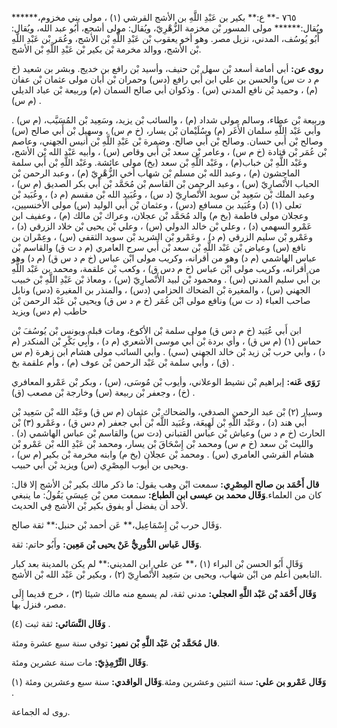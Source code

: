 ٧٦٥ -** ع:** بكير بن عَبْدِ اللَّهِ بن الأشج القرشي (١) ، مولى بني مخزوم،****** ويُقال:****** مولى المسور بْن مخزمة الزُّهْرِيّ، ويُقال: مولى أشجع، أَبُو عبد الله، ويُقال: أَبُو يُوسُف، المدني، نزيل مصر. وهو أخو يعقوب بْن عَبْدِ اللَّهِ بْن الأشج، وعُمَر بْن عَبْدِ اللَّهِ بْن الأشج، ووالد مخرمة بْن بكير بْن عَبْدِ اللَّهِ بْن الأشج.

**روى عن:** أبي أمامة أسعد بْن سهل بْن حنيف، وأسيد بْن رافع بن خديج. وبشر بن شعيد (خ م د ت س) والحسن بن علي ابن أَبي رافع (دس) وحمران بْن أبان مولى عثمان بْن عفان (م) ، وحميد بْن نافع المدني (س) . وذكوان أبي صالح السمان (م) وربيعة بْن عباد الديلي (م س) .

وربيعة بْن عطاء، وسالم مولى شداد (م) ، والسائب بْن يزيد، وسَعِيد بْن المُسَيَّب، (م س) . وأبي عَبْد اللَّهِ سلمان الأَغَر (م) وسُلَيْمان بْن يسار، (خ م س) ، وسهيل بْن أَبي صالح (س) وصالح بْن أَبي حسان. وصالح بْن أَبي صالح. وضمرة بْن عَبْدِ اللَّهِ بْن أنيس الجهني، وعاصم بْن عُمَر بْن قتادة (خ م س) ، وعامر بْن سعد بْن أَبي وقاص (س) ، وأبيه عَبْد الله بْن الأشج، وعَبْد اللَّهِ بْن خباب(م) ، وعَبْد اللَّهِ بْن سعد (بخ) مولى عائشة. وعَبْد اللَّهِ بْن أَبي سلمة الماجشون (م) ، وعبد الله بْن مسلم بْن شهاب أخي الزُّهْرِيّ (م) ، وعبد الرحمن بْن الحباب الأَنْصارِيّ (س) ، وعبد الرحمن بْن القاسم بْن مُحَمَّد بْن أَبي بكر الصديق (م س) ، وعبد الملك بْن سَعِيد بْن سويد الأَنْصارِيّ (د س) ، وعُبَيد الله بْن مقسم (م د) ، وعُبَيد بْن تعلى (١) (د) وعُبَيد بن مسافع (دس) ، وعثمان بْن أَبي الوليد (س) مولى الأخنسيين، وعجلان مولى فاطمة (بخ م) والد مُحَمَّد بْن عجلان، وعراك بْن مالك (م) ، وعفيف ابن عَمْرو السهمي (د) ، وعلي بْن خالد الدولي (س) ، وعلي بْن يحيى بْن خلاد الزرقي (د) ، وعَمْرو بْن سليم الزرقي (م د) ، وعَمْرو بْن الشريد بْن سويد الثقفي (س) ، وعِمْران بن نافع (س) وعياض بْن عَبْد اللَّهِ بْن سعد بْن أَبي سرح العامري (م د ت ق) والقاسم بْن عباس الهاشمي (م د) وهو من أقرانه، وكريب مولى ابْن عباس (خ م د س ق) (م د) وهو من أقرانه، وكريب مولى ابْن عباس (خ م دس ق) ، وكعب بْن علقمة، ومحمد بن عَبْد اللَّهِ بن أَبي سليم المدني (س) . ومحمود بْن لبيد الأَنْصارِيّ (س) ، ومعاذ بْن عَبْدِ اللَّهِ بْن خبيب الجهني (س) ، والمغيرة بْن الضحاك الحزامي (دس) ، والمنذر بن المغيرة (دس) ونابل صاحب العباء (د ت س) ونافع مولى ابْن عُمَر (خ م د س ق) ويحيى بْن عَبْد الرحمن بْن حاطب (م دس) ويزيد

ابن أَبي عُبَيد (خ م دس ق) مولى سلمة بْن الأكوع، ومات قبله.ويونس بْن يُوسُفَ بْن حماس (١) (م س ق) ، وأي بردة بْن أَبي موسى الأشعري (م د) ، وأَبِي بَكْرِ بْن المنكدر (م د) ، وأبي حرب بْن زيد بْن خالد الجهني (سي) . وأبي السائب مولى هشام ابن زهرة (م س ق) ، وأبي سلمة بْن عَبْد الرحمن بْن عوف (م) ، وأم علقمة بخ) .

**رَوَى عَنه:** إبراهيم بْن نشيط الوعلاني، وأيوب بْن مُوسَى، (س) ، وبكر بْن عَمْرو المعافري (خ) ، وجعفر بْن ربيعة (س) وخارجة بْن مصعب (ق) .

وسيار (٢) بْن عبد الرحمن الصدفي، والضحاك بْن عثمان (م س ق) وعَبْد الله بْن سَعِيد بْن أَبي هند (د) ، وعَبْد اللَّهِ بْن لَهِيعَة، وعُبَيد اللَّه بْن أَبي جعفر (م دس ق) ، وعَمْرو (٣) بْن الحارث (خ م د س) وعياش بْن عباس القتباني (دت س) والقاسم بْن عباس الهاشمي (د) . والليث بْن سعد (خ م س) ومحمد بْن إِسْحَاقَ بْن يسار، ومحمد بْن عَبْدِ الله بْن عَمْرو بْن هشام القرشي العامري (س) . ومحمد بْن عجلان (بخ م) وابنه مخرمة بْن بكير (م س) ، ويحيى بن أيوب المِصْرِي (س) ويزيد بْن أَبي حبيب.

**قال أَحْمَد بن صالح المِصْرِي:** سمعت ابْن وهب يقول: ما ذكر مالك بكير بْن الأشج إلا قال: كان من العلماء.**وَقَال محمد بن عيسى ابن الطباع:** سمعت معن بْن عِيسَى يَقُولُ: ما ينبغي لأحد أن يفضل أو يفوق بكير بْن الأشج فِي الحديث.

وَقَال حرب بْن إِسْمَاعِيل،** عَن أحمد بْن حنبل:** ثقة صالح.

**وَقَال عَباس الدُّورِيُّ عَنْ يحيى بْن مَعِين:** وأَبُو حاتم: ثقة.

وَقَال أَبُو الحسن بْن البراء (١) ،** عن علي ابن المديني:** لم يكن بالمدينة بعد كبار التابعين أعلم من ابْن شهاب، ويحيى بن سَعِيد الأَنْصارِيّ (٢) ، وبكير بْن عَبْد الله بْن الأشج.

**وَقَال أَحْمَد بْن عَبْد اللَّهِ العجلي:** مدني ثقة، لم يسمع منه مالك شيئا (٣) ، خرج قديما إِلَى مصر، فنزل بها.

**وَقَال النَّسَائي:** ثقة ثبت (٤) .

**قال مُحَمَّد بْن عَبْد اللَّهِ بْن نمير:** توفي سنة سبع عشرة ومئة.

**وَقَال التِّرْمِذِيّ:** مات سنة عشرين ومئة.

**وَقَال عَمْرو بن علي:** سنة اثنتين وعشرين ومئة.**وَقَال الواقدي:** سنة سبع وعشرين ومئة (١) .

روى له الجماعة.